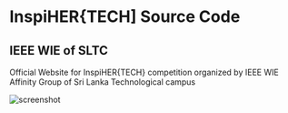 # InspiHER{TECH] Source Code
## IEEE WIE of SLTC
Official Website for InspiHER{TECH} competition organized by IEEE WIE Affinity Group of Sri Lanka Technological campus


![screenshot](https://i.imgur.com/rgXSNAE.png)
